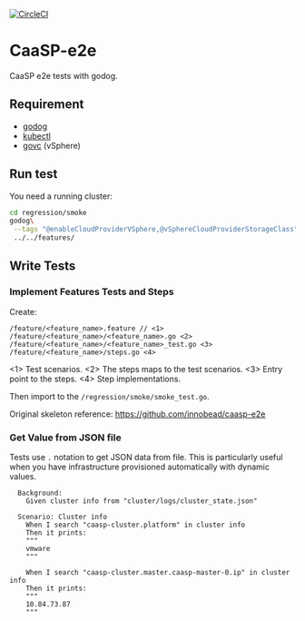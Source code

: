 [![CircleCI](https://circleci.com/gh/c3y1huang/caasp-e2e/tree/master.svg?style=svg)](https://circleci.com/gh/c3y1huang/caasp-e2e/tree/master)

# CaaSP-e2e
CaaSP e2e tests with godog.

## Requirement
* [godog](https://github.com/cucumber/godog)
* [kubectl](https://kubernetes.io/docs/tasks/tools/install-kubectl/)
* [govc](https://github.com/vmware/govmomi/tree/master/govc) (vSphere)

## Run test
You need a running cluster:
```bash
cd regression/smoke
godog\
 --tags "@enableCloudProviderVSphere,@vSphereCloudProviderStorageClass"\
 ../../features/
```

## Write Tests

### Implement Features Tests and Steps
Create:
```
/feature/<feature_name>.feature // <1>
/feature/<feature_name>/<feature_name>.go <2>
/feature/<feature_name>/<feature_name>_test.go <3>
/feature/<feature_name>/steps.go <4>
```
<1> Test scenarios.
<2> The steps maps to the test scenarios.
<3> Entry point to the steps.
<4> Step implementations.

Then import to the `/regression/smoke/smoke_test.go`.

Original skeleton reference: https://github.com/innobead/caasp-e2e

### Get Value from JSON file
Tests use `.` notation to get JSON data from file. This is particularly useful when you have infrastructure provisioned automatically with dynamic values.

```
  Background:
    Given cluster info from "cluster/logs/cluster_state.json"

  Scenario: Cluster info
    When I search "caasp-cluster.platform" in cluster info
    Then it prints:
    """
    vmware
    """

    When I search "caasp-cluster.master.caasp-master-0.ip" in cluster info
    Then it prints:
    """
    10.84.73.87
    """
```

